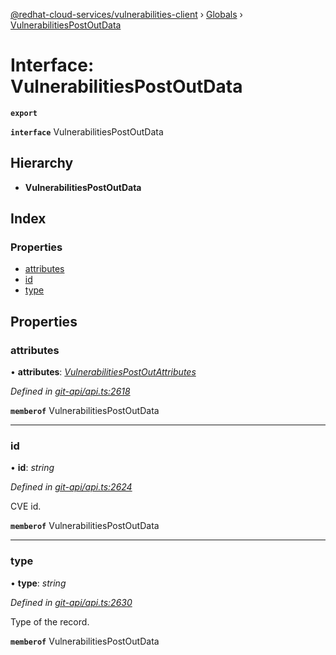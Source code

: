 [@redhat-cloud-services/vulnerabilities-client](../README.md) › [Globals](../globals.md) › [VulnerabilitiesPostOutData](vulnerabilitiespostoutdata.md)

# Interface: VulnerabilitiesPostOutData

**`export`** 

**`interface`** VulnerabilitiesPostOutData

## Hierarchy

* **VulnerabilitiesPostOutData**

## Index

### Properties

* [attributes](vulnerabilitiespostoutdata.md#attributes)
* [id](vulnerabilitiespostoutdata.md#id)
* [type](vulnerabilitiespostoutdata.md#type)

## Properties

###  attributes

• **attributes**: *[VulnerabilitiesPostOutAttributes](vulnerabilitiespostoutattributes.md)*

*Defined in [git-api/api.ts:2618](https://github.com/RedHatInsights/javascript-clients/blob/master/packages/vulnerabilities/git-api/api.ts#L2618)*

**`memberof`** VulnerabilitiesPostOutData

___

###  id

• **id**: *string*

*Defined in [git-api/api.ts:2624](https://github.com/RedHatInsights/javascript-clients/blob/master/packages/vulnerabilities/git-api/api.ts#L2624)*

CVE id.

**`memberof`** VulnerabilitiesPostOutData

___

###  type

• **type**: *string*

*Defined in [git-api/api.ts:2630](https://github.com/RedHatInsights/javascript-clients/blob/master/packages/vulnerabilities/git-api/api.ts#L2630)*

Type of the record.

**`memberof`** VulnerabilitiesPostOutData
